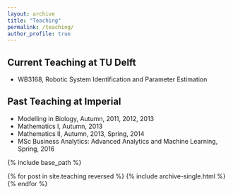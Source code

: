 ```yaml
---
layout: archive
title: "Teaching"
permalink: /teaching/
author_profile: true
---
```


## Current Teaching at TU Delft
* WB3168, Robotic System Identification and Parameter Estimation



## Past Teaching at Imperial
* Modelling in Biology, Autumn, 2011, 2012, 2013
* Mathematics I, Autumn, 2013
* Mathematics II, Autumn, 2013, Spring, 2014
* MSc Business Analytics: Advanced Analytics and Machine Learning, Spring, 2016



{% include base_path %}

{% for post in site.teaching reversed %}
  {% include archive-single.html %}
{% endfor %}
